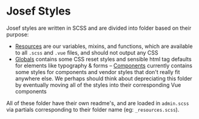 # Josef Styles

Josef styles are written in SCSS and are divided into folder based on their purpose:

- [Resources](resources) are our variables, mixins, and functions, which are available to all `.scss` and `.vue` files, and should not output any CSS
- [Globals](globals) contains some CSS reset styles and sensible html tag defaults for elements like typography & forms
  – [Components](components) currently contains some styles for components and vendor styles that don't really fit anywhere else. We perhaps should think about depreciating this folder by eventually moving all of the styles into their corresponding Vue components

All of these folder have their own readme's, and are loaded in `admin.scss` via partials corresponding to their folder name (eg: `_resources.scss`).

